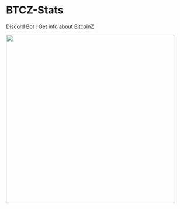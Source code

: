 # BTCZ-Stats
Discord Bot : Get info about BitcoinZ

<img src="https://i.imgur.com/J6G1FFD.jpg" width="460">
